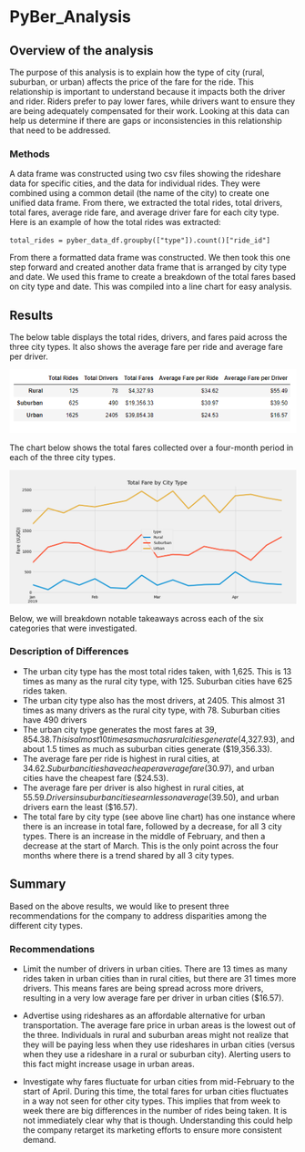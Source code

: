 # PyBer_Analysis


## Overview of the analysis
The purpose of this analysis is to explain how the type of city (rural, suburban, or urban) affects the price of the fare for the ride. This relationship is important to understand because it impacts both the driver and rider. Riders prefer to pay lower fares, while drivers want to ensure they are being adequately compensated for their work. Looking at this data can help us determine if there are gaps or inconsistencies in this relationship that need to be addressed. 

### Methods
A data frame was constructed using two csv files showing the rideshare data for specific cities, and the data for individual rides. They were combined using a common detail (the name of the city) to create one unified data frame. From there, we extracted the total rides, total drivers, total fares, average ride fare, and average driver fare for each city type. Here is an example of how the total rides was extracted: 

`total_rides = pyber_data_df.groupby(["type"]).count()["ride_id"]`

From there a formatted data frame was constructed. We then took this one step forward and created another data frame that is arranged by city type and date. We used this frame to create a breakdown of the total fares based on city type and date. This was compiled into a line chart for easy analysis. 

## Results

The below table displays the total rides, drivers, and fares paid across the three city types. It also shows the average fare per ride and average fare per driver. 

![Results Summary](https://github.com/jbalooshie/PyBer_Analysis/blob/main/analysis/summary.PNG)

The chart below shows the total fares collected over a four-month period in each of the three city types. 

![Line Chart](https://github.com/jbalooshie/PyBer_Analysis/blob/main/analysis/PyBer_fare_summary.png)

Below, we will breakdown notable takeaways across each of the six categories that were investigated. 

### Description of Differences

- The urban city type has the most total rides taken, with 1,625. This is 13 times as many as the rural city type, with 125. Suburban cities have 625 rides taken.
- The urban city type also has the most drivers, at 2405. This almost 31 times as many drivers as the rural city type, with 78. Suburban cities have 490 drivers 
- The urban city type generates the most fares at $39,854.38. This is almost 10 times as much as rural cities generate ($4,327.93), and about 1.5 times as much as suburban cities generate ($19,356.33). 
- The average fare per ride is highest in rural cities, at $34.62. Suburban cities have a cheaper average fare ($30.97), and urban cities have the cheapest fare ($24.53). 
- The average fare per driver is also highest in rural cities, at $55.59. Drivers in suburban cities earn less on average ($39.50), and urban drivers earn the least ($16.57).
- The total fare by city type (see above line chart) has one instance where there is an increase in total fare, followed by a decrease, for all 3 city types. There is an increase in the middle of February, and then a decrease at the start of March. This is the only point across the four months where there is a trend shared by all 3 city types. 

## Summary

Based on the above results, we would like to present three recommendations for the company to address disparities among the different city types. 

### Recommendations

- Limit the number of drivers in urban cities. There are 13 times as many rides taken in urban cities than in rural cities, but there are 31 times more drivers. This means fares are being spread across more drivers, resulting in a very low average fare per driver in urban cities ($16.57). 

- Advertise using rideshares as an affordable alternative for urban transportation. The average fare price in urban areas is the lowest out of the three. Individuals in rural and suburban areas might not realize that they will be paying less when they use rideshares in urban cities (versus when they use a rideshare in a rural or suburban city). Alerting users to this fact might increase usage in urban areas. 

- Investigate why fares fluctuate for urban cities from mid-February to the start of April. During this time, the total fares for urban cities fluctuates in a way not seen for other city types. This implies that from week to week there are big differences in the number of rides being taken. It is not immediately clear why that is though. Understanding this could help the company retarget its marketing efforts to ensure more consistent demand.
